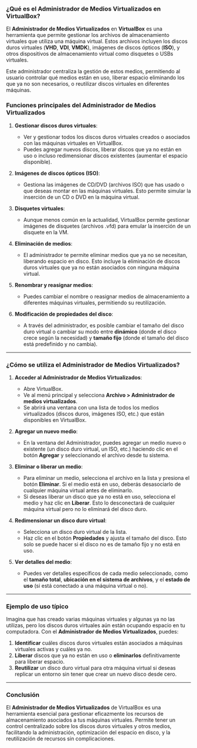 ### ¿Qué es el Administrador de Medios Virtualizados en VirtualBox?

El **Administrador de Medios Virtualizados** en **VirtualBox** es una herramienta que permite gestionar los archivos de almacenamiento virtuales que utiliza una máquina virtual. Estos archivos incluyen los discos duros virtuales (**VHD**, **VDI**, **VMDK**), imágenes de discos ópticos (**ISO**), y otros dispositivos de almacenamiento virtual como disquetes o USBs virtuales. 

Este administrador centraliza la gestión de estos medios, permitiendo al usuario controlar qué medios están en uso, liberar espacio eliminando los que ya no son necesarios, o reutilizar discos virtuales en diferentes máquinas.

### Funciones principales del Administrador de Medios Virtualizados

1. **Gestionar discos duros virtuales**:
   - Ver y gestionar todos los discos duros virtuales creados o asociados con las máquinas virtuales en VirtualBox.
   - Puedes agregar nuevos discos, liberar discos que ya no están en uso o incluso redimensionar discos existentes (aumentar el espacio disponible).
  
2. **Imágenes de discos ópticos (ISO)**:
   - Gestiona las imágenes de CD/DVD (archivos ISO) que has usado o que deseas montar en las máquinas virtuales. Esto permite simular la inserción de un CD o DVD en la máquina virtual.

3. **Disquetes virtuales**:
   - Aunque menos común en la actualidad, VirtualBox permite gestionar imágenes de disquetes (archivos .vfd) para emular la inserción de un disquete en la VM.

4. **Eliminación de medios**:
   - El administrador te permite eliminar medios que ya no se necesitan, liberando espacio en disco. Esto incluye la eliminación de discos duros virtuales que ya no están asociados con ninguna máquina virtual.

5. **Renombrar y reasignar medios**:
   - Puedes cambiar el nombre o reasignar medios de almacenamiento a diferentes máquinas virtuales, permitiendo su reutilización.

6. **Modificación de propiedades del disco**:
   - A través del administrador, es posible cambiar el tamaño del disco duro virtual o cambiar su modo entre **dinámico** (donde el disco crece según la necesidad) y **tamaño fijo** (donde el tamaño del disco está predefinido y no cambia).

---

### ¿Cómo se utiliza el Administrador de Medios Virtualizados?

1. **Acceder al Administrador de Medios Virtualizados**:
   - Abre VirtualBox.
   - Ve al menú principal y selecciona **Archivo > Administrador de medios virtualizados**.
   - Se abrirá una ventana con una lista de todos los medios virtualizados (discos duros, imágenes ISO, etc.) que están disponibles en VirtualBox.

2. **Agregar un nuevo medio**:
   - En la ventana del Administrador, puedes agregar un medio nuevo o existente (un disco duro virtual, un ISO, etc.) haciendo clic en el botón **Agregar** y seleccionando el archivo desde tu sistema.

3. **Eliminar o liberar un medio**:
   - Para eliminar un medio, selecciona el archivo en la lista y presiona el botón **Eliminar**. Si el medio está en uso, deberás desasociarlo de cualquier máquina virtual antes de eliminarlo.
   - Si deseas liberar un disco que ya no está en uso, selecciona el medio y haz clic en **Liberar**. Esto lo desconectará de cualquier máquina virtual pero no lo eliminará del disco duro.

4. **Redimensionar un disco duro virtual**:
   - Selecciona un disco duro virtual de la lista.
   - Haz clic en el botón **Propiedades** y ajusta el tamaño del disco. Esto solo se puede hacer si el disco no es de tamaño fijo y no está en uso.

5. **Ver detalles del medio**:
   - Puedes ver detalles específicos de cada medio seleccionado, como el **tamaño total**, **ubicación en el sistema de archivos**, y el **estado de uso** (si está conectado a una máquina virtual o no).

---

### Ejemplo de uso típico

Imagina que has creado varias máquinas virtuales y algunas ya no las utilizas, pero los discos duros virtuales aún están ocupando espacio en tu computadora. Con el **Administrador de Medios Virtualizados**, puedes:

1. **Identificar** cuáles discos duros virtuales están asociados a máquinas virtuales activas y cuáles ya no.
2. **Liberar** discos que ya no están en uso o **eliminarlos** definitivamente para liberar espacio.
3. **Reutilizar** un disco duro virtual para otra máquina virtual si deseas replicar un entorno sin tener que crear un nuevo disco desde cero.

---

### Conclusión

El **Administrador de Medios Virtualizados** de VirtualBox es una herramienta esencial para gestionar eficazmente los recursos de almacenamiento asociados a tus máquinas virtuales. Permite tener un control centralizado sobre los discos duros virtuales y otros medios, facilitando la administración, optimización del espacio en disco, y la reutilización de recursos sin complicaciones.